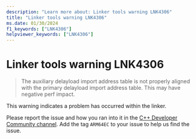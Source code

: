```yaml
---
description: "Learn more about: Linker tools warning LNK4306"
title: "Linker tools warning LNK4306"
ms.date: 01/30/2024
f1_keywords: ["LNK4306"]
helpviewer_keywords: ["LNK4306"]
---
```

# Linker tools warning LNK4306

> The auxiliary delayload import address table is not properly aligned with the primary delayload import address table. This may have negative perf impact.

This warning indicates a problem has occurred within the linker.

Please report the issue and how you ran into it in the [C++ Developer Community channel](https://developercommunity.visualstudio.com/cpp). Add the tag `ARM64EC` to your issue to help us find the issue.